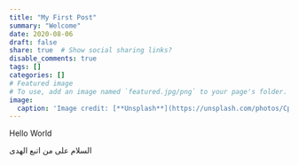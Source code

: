 ```yaml
---
title: "My First Post"
summary: "Welcome"
date: 2020-08-06
draft: false
share: true  # Show social sharing links?
disable_comments: true
tags: []
categories: []
# Featured image
# To use, add an image named `featured.jpg/png` to your page's folder. 
image:
  caption: 'Image credit: [**Unsplash**](https://unsplash.com/photos/CpkOjOcXdUY)'
---
```

Hello World

السلام على من اتبع الهدى
